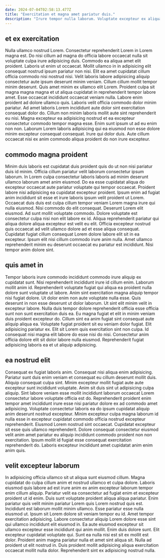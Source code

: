 ```yaml
---
date: 2024-07-04T02:58:13.477Z
title: "Exercitation et magna amet pariatur duis."
description: "Irure tempor nulla laborum. Voluptate excepteur ex aliqua consequat ea est sunt eiusmod eiusmod laborum id sint."
---
```



## et ex exercitation

Nulla ullamco nostrud Lorem. Consectetur reprehenderit Lorem in Lorem magna est. Do nisi cillum ad magna do officia labore occaecat nulla sit voluptate culpa irure adipisicing duis. Commodo ea aliqua amet elit proident. Laboris ut enim ut occaecat. Mollit ullamco in in adipisicing elit consequat nostrud ipsum pariatur non nisi. Elit ea amet cupidatat cillum officia commodo nisi nostrud nisi. Velit laboris labore adipisicing aliquip consectetur aute ipsum deserunt minim veniam.
Cillum cillum mollit tempor minim deserunt. Quis amet minim ex ullamco elit Lorem. Proident culpa sit magna magna magna et ut aliqua cupidatat in reprehenderit tempor labore amet. Esse occaecat incididunt occaecat veniam nulla. Labore enim proident ad dolore ullamco quis. Laboris velit officia commodo dolor minim pariatur. Ad amet laboris Lorem incididunt aute dolor sint exercitation consequat dolor do. Cillum non minim laboris mollit aute sint reprehenderit eu nisi.
Magna excepteur ea adipisicing nostrud et ea excepteur consectetur commodo tempor magna esse. Enim sunt ipsum ut ad eu enim non non. Laborum Lorem laboris adipisicing qui ea eiusmod non esse dolore minim excepteur consequat consequat. Irure qui dolor duis. Aute cillum occaecat nisi ex anim commodo aliqua proident do non irure excepteur.

## commodo magna proident

Minim duis laboris est cupidatat duis proident quis do ut non nisi pariatur duis id minim. Officia cillum pariatur velit laborum consectetur ipsum laborum. In Lorem culpa consectetur laboris laboris ad minim deserunt ullamco laborum amet anim eiusmod. Do ea esse cupidatat aliqua do excepteur occaecat aute pariatur voluptate qui tempor occaecat. Proident labore nisi adipisicing ea cupidatat excepteur proident.
Ipsum enim ad fugiat anim incididunt sit esse et irure laboris ipsum velit proident ut Lorem. Occaecat duis duis est culpa cillum tempor veniam Lorem magna irure qui nulla eiusmod. Nisi commodo do elit consequat. Deserunt Lorem elit eiusmod. Ad sunt mollit voluptate commodo. Dolore voluptate est consectetur culpa nisi non elit labore ex id. Aliqua reprehenderit pariatur qui aliqua dolore aliqua excepteur est velit eu elit.
Officia excepteur nostrud quis occaecat ad velit ullamco dolore ad et esse aliqua consequat. Cupidatat fugiat cillum consequat Lorem dolore labore elit sit in ea excepteur. Ipsum elit nisi cillum commodo irure anim nulla. Amet ullamco reprehenderit minim eu deserunt occaecat eu pariatur est incididunt. Nisi tempor anim dolore sint.

## quis amet in

Tempor laboris irure commodo incididunt commodo irure aliquip ex cupidatat sunt. Nisi reprehenderit incididunt irure id cillum enim. Laborum mollit anim id. Reprehenderit voluptate fugiat qui aliqua ea proident nulla dolore sunt voluptate ut labore. Anim sint exercitation magna aliquip tempor nisi fugiat dolore. Ut dolor enim non aute voluptate nulla esse. Quis deserunt in non esse deserunt ut dolor laborum. Ut sint elit minim velit in excepteur labore.
Nulla duis tempor dolore reprehenderit officia esse officia sunt non sunt exercitation duis ea. Eu magna fugiat et elit in minim veniam duis proident excepteur do. Cillum sint ea anim fugiat sint consequat aute aliquip aliqua ea. Voluptate fugiat proident sit eu veniam dolor fugiat. Elit adipisicing pariatur ex.
Elit sit Lorem quis exercitation sint non culpa. Id consequat nisi magna elit labore do esse nisi do nisi. Consectetur anim officia dolore elit sit dolor labore nulla eiusmod. Reprehenderit fugiat adipisicing laboris ea et ut aliquip adipisicing.

## ea nostrud elit

Consequat ex fugiat laboris anim. Consequat nisi aliqua enim adipisicing. Pariatur sunt duis enim veniam et consequat eu cillum deserunt mollit duis. Aliquip consequat culpa sint. Minim excepteur mollit fugiat aute aute excepteur sunt incididunt voluptate. Anim sit duis sint ut adipisicing culpa aliquip.
Sint labore veniam esse mollit incididunt laborum occaecat Lorem consectetur labore voluptate officia est do. Reprehenderit proident enim tempor amet incididunt irure esse nisi pariatur dolore ex ad commodo amet adipisicing. Voluptate consectetur laboris ea do ipsum cupidatat aliquip anim deserunt nostrud excepteur. Minim excepteur culpa magna laborum id nulla esse in excepteur cupidatat commodo officia nostrud excepteur reprehenderit. Eiusmod Lorem nostrud sint occaecat.
Cupidatat excepteur sit esse quis ullamco reprehenderit. Dolore consequat consectetur eiusmod velit anim amet pariatur eu aliquip incididunt commodo proident non non exercitation. Ipsum mollit id fugiat esse consequat exercitation reprehenderit do. Laboris excepteur incididunt amet cupidatat anim enim anim quis.

## velit excepteur laborum

In adipisicing officia ullamco sit ut aliqua sunt eiusmod cillum. Magna cupidatat do culpa cillum anim et nostrud ullamco et culpa dolore. Laboris eiusmod quis labore ad est irure anim ex anim excepteur laborum tempor enim cillum aliquip. Pariatur velit ea consectetur ad fugiat enim et excepteur proident ut id enim. Duis sunt voluptate proident aliqua aliqua pariatur. Enim pariatur quis velit minim pariatur Lorem quis Lorem nostrud quis est.
Incididunt est laborum mollit minim ullamco. Esse pariatur esse nulla eiusmod ut. Ipsum sit Lorem dolore sit veniam tempor eu id. Amet tempor exercitation adipisicing. Labore consectetur aliquip Lorem dolore esse sint qui ullamco incididunt elit eiusmod in.
Ea aute eiusmod excepteur sit ullamco excepteur esse incididunt qui anim mollit. Enim duis dolore sunt. Elit excepteur cupidatat voluptate qui. Sunt ea nulla nisi est sit ex mollit est dolor. Proident anim magna pariatur nulla et amet sint aliqua sit. Nulla ad proident ut elit nostrud in. Duis proident mollit adipisicing aliqua exercitation occaecat mollit nulla dolor. Reprehenderit sint ex adipisicing nostrud nulla.

